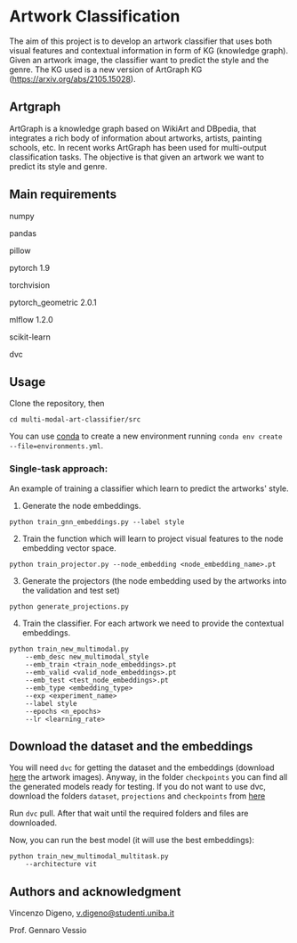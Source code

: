 # Artwork Classification
The aim of this project is to develop an artwork classifier that uses both visual features and contextual information in form of KG (knowledge graph). Given an artwork image, the classifier want to predict the style and the genre. The KG used is a new version of ArtGraph KG (https://arxiv.org/abs/2105.15028). 

## Artgraph
ArtGraph is a knowledge graph based on WikiArt and DBpedia, that integrates a rich body of information about artworks, artists, painting schools, etc.
In recent works ArtGraph has been used for multi-output classification tasks. The objective is that given an artwork we want to predict its style and genre.

## Main requirements

numpy

pandas

pillow

pytorch 1.9

torchvision

pytorch_geometric 2.0.1

mlflow 1.2.0

scikit-learn

dvc

## Usage
Clone the repository, then

`cd multi-modal-art-classifier/src`

You can use [conda](https://docs.conda.io/en/latest/) to create a new environment running `conda env create --file=environments.yml`. 

### Single-task approach: 
An example of training a classifier which learn to predict the artworks' style.

1. Generate the node embeddings.
```
python train_gnn_embeddings.py --label style
```

2. Train the function which will learn to project visual features to the node embedding vector space.
```
python train_projector.py --node_embedding <node_embedding_name>.pt
```

3. Generate the projectors (the node embedding used by the artworks into the validation and test set)
```
python generate_projections.py
```

4. Train the classifier. For each artwork we need to provide the contextual embeddings. 
```
python train_new_multimodal.py 
    --emb_desc new_multimodal_style 
    --emb_train <train_node_embeddings>.pt 
    --emb_valid <valid_node_embeddings>.pt 
    --emb_test <test_node_embeddings>.pt 
    --emb_type <embedding_type> 
    --exp <experiment_name>
    --label style 
    --epochs <n_epochs> 
    --lr <learning_rate>
```

## Download the dataset and the embeddings
You will need `dvc` for getting the dataset and the embeddings (download [here](https://drive.google.com/drive/folders/1omiDdfeC--Nb7X8Z0i2t8bfRpRInvBAe?usp=sharing) the artwork images). Anyway, in the folder `checkpoints` you can find all the generated models ready for testing. If you do not want to use dvc, download the folders `dataset`,
`projections` and `checkpoints` from [here](https://drive.google.com/drive/folders/1VD3E4h2hJMOUBloj9SyoZkheJohV60eB?usp=sharing)

Run `dvc` pull. After that wait until the required folders and files are downloaded.

Now, you can run the best model (it will use the best embeddings):
```
python train_new_multimodal_multitask.py
    --architecture vit
```

## Authors and acknowledgment
Vincenzo Digeno, v.digeno@studenti.uniba.it

Prof. Gennaro Vessio